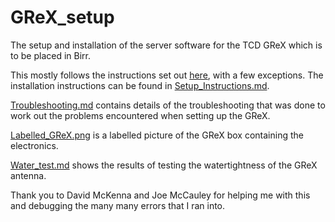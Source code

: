 # GReX_setup
The setup and installation of the server software for the TCD GReX which is to be placed in Birr.

This mostly follows the instructions set out [here](https://grex-telescope.github.io/software/server_setup/), with a few exceptions. The installation instructions can be found in [Setup_Instructions.md](https://github.com/ismisebrendan/GReX_setup/blob/main/Setup_Instructions.md).

[Troubleshooting.md](https://github.com/ismisebrendan/GReX_setup/blob/main/Troubleshooting.md) contains details of the troubleshooting that was done to work out the problems encountered when setting up the GReX.

[Labelled_GReX.png](https://github.com/ismisebrendan/GReX_setup/blob/main/Images/Labelled_GReX.png) is a labelled picture of the GReX box containing the electronics.

[Water_test.md](https://github.com/ismisebrendan/GReX_setup/blob/main/Water_test.md) shows the results of testing the watertightness of the GReX antenna.

Thank you to David McKenna and Joe McCauley for helping me with this and debugging the many many errors that I ran into.
